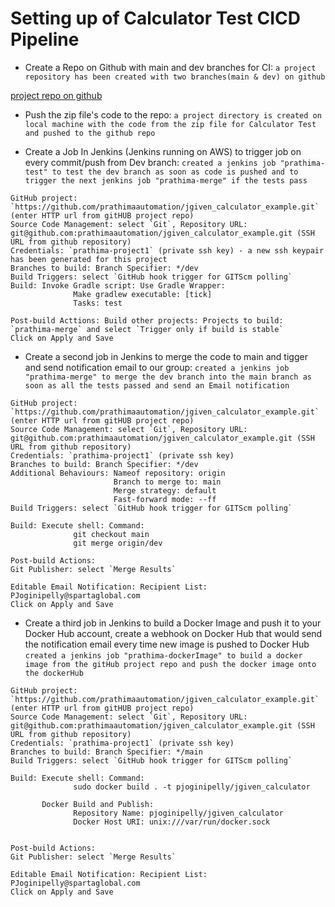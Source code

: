 # Setting up of Calculator Test CICD Pipeline
-	Create a Repo on  Github with main and dev branches for CI:
`a project repository has been created with two branches(main & dev) on github`

[project repo on github](https://github.com/prathimaautomation/jgiven_calculator_example)

-	Push the zip file's code to the repo: 
 `a project directory is created on local machine with the code from the zip file for Calculator Test and pushed to the github repo`

-	Create a Job In Jenkins (Jenkins running on AWS) to trigger job on every commit/push from Dev branch:
 `created a jenkins job "prathima-test" to test the dev branch as soon as code is pushed and to trigger the next jenkins job "prathima-merge" if the tests pass`
```prathima-test
GitHub project: `https://github.com/prathimaautomation/jgiven_calculator_example.git` (enter HTTP url from gitHUB project repo)
Source Code Management: select `Git`, Repository URL: git@github.com:prathimaautomation/jgiven_calculator_example.git (SSH URL from github repository)
Credentials: `prathima-project1` (private ssh key) - a new ssh keypair has been generated for this project
Branches to build: Branch Specifier: */dev
Build Triggers: select `GitHub hook trigger for GITScm polling`
Build: Invoke Gradle script: Use Gradle Wrapper:
              Make gradlew executable: [tick]
              Tasks: test
              
Post-build Acttions: Build other projects: Projects to build: `prathima-merge` and select `Trigger only if build is stable`
Click on Apply and Save
```
-	Create a second job in Jenkins to merge the code to main and tigger and send notification email to our group: 
`created a jenkins job "prathima-merge" to merge the dev branch into the main branch as soon as all the tests passed and send an Email notification`
```prathima-merge
GitHub project: `https://github.com/prathimaautomation/jgiven_calculator_example.git` (enter HTTP url from gitHUB project repo)
Source Code Management: select `Git`, Repository URL: git@github.com:prathimaautomation/jgiven_calculator_example.git (SSH URL from github repository)
Credentials: `prathima-project1` (private ssh key)
Branches to build: Branch Specifier: */dev
Additional Behaviours: Nameof repository: origin
                       Branch to merge to: main
                       Merge strategy: default
                       Fast-forward mode: --ff
Build Triggers: select `GitHub hook trigger for GITScm polling`

Build: Execute shell: Command:
              git checkout main
              git merge origin/dev
        
Post-build Actions: 
Git Publisher: select `Merge Results` 

Editable Email Notification: Recipient List: PJoginipelly@spartaglobal.com
Click on Apply and Save
```
- Create a third job in Jenkins to build a Docker Image and push it to your Docker Hub account, create a webhook on Docker Hub that would send the notification email every time new image is pushed to Docker Hub
`created a jenkins job "prathima-dockerImage" to build a docker image from the gitHub project repo and push the docker image onto the dockerHub`
```prathima-merge
GitHub project: `https://github.com/prathimaautomation/jgiven_calculator_example.git` (enter HTTP url from gitHUB project repo)
Source Code Management: select `Git`, Repository URL: git@github.com:prathimaautomation/jgiven_calculator_example.git (SSH URL from github repository)
Credentials: `prathima-project1` (private ssh key)
Branches to build: Branch Specifier: */main
Build Triggers: select `GitHub hook trigger for GITScm polling`

Build: Execute shell: Command:
              sudo docker build . -t pjoginipelly/jgiven_calculator
       
       Docker Build and Publish:
              Repository Name: pjoginipelly/jgiven_calculator
              Docker Host URI: unix:///var/run/docker.sock

        
Post-build Actions: 
Git Publisher: select `Merge Results` 

Editable Email Notification: Recipient List: PJoginipelly@spartaglobal.com
Click on Apply and Save
```